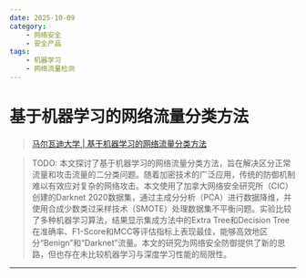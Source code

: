 ```yaml
---
date: 2025-10-09
category:
    - 网络安全
    - 安全产品
tags:
    - 机器学习
    - 网络流量检测
---
```

# 基于机器学习的网络流量分类方法

> [马尔瓦迪大学 | 基于机器学习的网络流量分类方法](https://mp.weixin.qq.com/s/H_wP_s_-NXMlyZ_CQtuaKA)

> TODO: 本文探讨了基于机器学习的网络流量分类方法，旨在解决区分正常流量和攻击流量的二分类问题。随着加密技术的广泛应用，传统的防御机制难以有效应对复杂的网络攻击。本文使用了加拿大网络安全研究所（CIC）创建的Darknet 2020数据集，通过主成分分析（PCA）进行数据降维，并使用合成少数类过采样技术（SMOTE）处理数据集不平衡问题。实验比较了多种机器学习算法，结果显示集成方法中的Extra Tree和Decision Tree在准确率、F1-Score和MCC等评估指标上表现最佳，能够高效地区分“Benign”和“Darknet”流量。本文的研究为网络安全防御提供了新的思路，但也存在未比较机器学习与深度学习性能的局限性。

---

